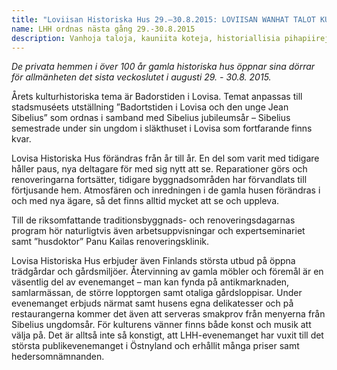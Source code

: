 ```yaml
---
title: "Loviisan Historiska Hus 29.–30.8.2015: LOVIISAN WANHAT TALOT KUTSUVAT KYLÄÄN!"
name: LHH ordnas nästa gång 29.-30.8.2015
description: Vanhoja taloja, kauniita koteja, historiallisia pihapiirejä, viehättäviä puutarhoja, antiikkia ja taidetta, lukemattomia pihakirppiksiä sekä herkullista lähiruokaa merellisessä pikkukaupunki-idyllissä.
---
```


<em>De privata hemmen i över 100 år gamla historiska hus öppnar sina dörrar för allmänheten det sista veckoslutet i augusti 29. - 30.8. 2015.</em>

Årets kulturhistoriska tema är Badorstiden i Lovisa. Temat anpassas till stadsmuséets utställning ”Badortstiden i Lovisa och den unge Jean Sibelius” som ordnas i samband med Sibelius jubileumsår – Sibelius semestrade under sin ungdom i släkthuset i Lovisa som fortfarande finns kvar.

Lovisa Historiska Hus förändras från år till år. En del som varit med tidigare håller paus, nya deltagare för med sig nytt att se. Reparationer görs och renoveringarna fortsätter, tidigare byggnadsområden har förvandlats till förtjusande hem. Atmosfären och inredningen i de gamla husen förändras i och med nya ägare, så det finns alltid mycket att se och uppleva.

Till de riksomfattande traditionsbyggnads- och renoveringsdagarnas program hör naturligtvis även arbetsuppvisningar och expertseminariet samt ”husdoktor” Panu Kailas renoveringsklinik.

Lovisa Historiska Hus erbjuder även Finlands största utbud på öppna trädgårdar och gårdsmiljöer. Återvinning av gamla möbler och föremål är en väsentlig del av evenemanget – man kan fynda på antikmarknaden, samlarmässan, de större lopptorgen samt otaliga gårdsloppisar. Under evenemanget erbjuds närmat samt husens egna delikatesser och på restaurangerna kommer det även att serveras smakprov från menyerna från Sibelius ungdomsår. För kulturens vänner finns både konst och musik att välja på. Det är alltså inte så konstigt, att LHH-evenemanget har vuxit till det största publikevenemanget i Östnyland och erhållit många priser samt hedersomnämnanden.
